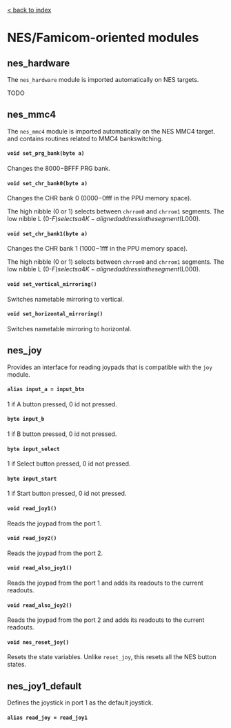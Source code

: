 [< back to index](../index.md)

# NES/Famicom-oriented modules

## nes_hardware

The `nes_hardware` module is imported automatically on NES targets.

TODO

## nes_mmc4

The `nes_mmc4` module is imported automatically on the NES MMC4 target.
and contains routines related to MMC4 bankswitching.

#### `void set_prg_bank(byte a)`

Changes the $8000-$BFFF PRG bank.

#### `void set_chr_bank0(byte a)`

Changes the CHR bank 0 ($0000-$0fff in the PPU memory space).

The high nibble (0 or 1) selects between `chrrom0` and `chrrom1` segments.
The low nibble L (0-$F) selects a 4K-aligned address in the segment ($L000).

#### `void set_chr_bank1(byte a)`

Changes the CHR bank 1 ($1000-$1fff in the PPU memory space).

The high nibble (0 or 1) selects between `chrrom0` and `chrrom1` segments.
The low nibble L (0-$F) selects a 4K-aligned address in the segment ($L000).

#### `void set_vertical_mirroring()`

Switches nametable mirroring to vertical.

#### `void set_horizontal_mirroring()`

Switches nametable mirroring to horizontal.

## nes_joy

Provides an interface for reading joypads that is compatible with the `joy` module.

#### `alias input_a = input_btn`

1 if A button pressed, 0 id not pressed.

#### `byte input_b`

1 if B button pressed, 0 id not pressed.

#### `byte input_select`

1 if Select button pressed, 0 id not pressed.

#### `byte input_start`

1 if Start button pressed, 0 id not pressed.

#### `void read_joy1()`

Reads the joypad from the port 1.

#### `void read_joy2()`

Reads the joypad from the port 2.

#### `void read_also_joy1()`

Reads the joypad from the port 1 and adds its readouts to the current readouts.

#### `void read_also_joy2()`

Reads the joypad from the port 2 and adds its readouts to the current readouts.

#### `void nes_reset_joy()`

Resets the state variables.
Unlike `reset_joy`, this resets all the NES button states.

## nes_joy1_default

Defines the joystick in port 1 as the default joystick.

#### `alias read_joy = read_joy1`
